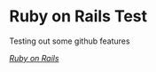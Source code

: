# Ruby on Rails Test

Testing out some github features

[*Ruby on Rails*](http://www.railstutorial.org/) 

